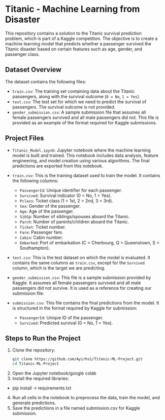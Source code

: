 # Titanic - Machine Learning from Disaster

This repository contains a solution to the Titanic survival prediction problem, which is part of a Kaggle competition. The objective is to create a machine learning model that predicts whether a passenger survived the Titanic disaster based on certain features such as age, gender, and passenger class.

## Dataset Overview

The dataset contains the following files:

- `train.csv`: The training set containing data about the Titanic passengers, along with the survival outcome (`0 = No`, `1 = Yes`).
- `test.csv`: The test set for which we need to predict the survival of passengers. The survival outcome is not provided.
- `gender_submission.csv`: A sample submission file that assumes all female passengers survived and all male passengers did not. This file is provided as an example of the format required for Kaggle submissions.
  
## Project Files

- `Titanic_Model.ipynb`: Jupyter notebook where the machine learning model is built and trained. This notebook includes data analysis, feature engineering, and model creation using various algorithms. The final predictions are exported from this notebook.
  
- `train.csv`: This is the training dataset used to train the model. It contains the following columns:
  - `PassengerId`: Unique identifier for each passenger.
  - `Survived`: Survival indicator (0 = No, 1 = Yes).
  - `Pclass`: Ticket class (1 = 1st, 2 = 2nd, 3 = 3rd).
  - `Sex`: Gender of the passenger.
  - `Age`: Age of the passenger.
  - `SibSp`: Number of siblings/spouses aboard the Titanic.
  - `Parch`: Number of parents/children aboard the Titanic.
  - `Ticket`: Ticket number.
  - `Fare`: Passenger fare.
  - `Cabin`: Cabin number.
  - `Embarked`: Port of embarkation (C = Cherbourg, Q = Queenstown, S = Southampton).

- `test.csv`: This is the test dataset on which the model is evaluated. It contains the same columns as `train.csv`, except for the `Survived` column, which is the target we are predicting.

- `gender_submission.csv`: This file is a sample submission provided by Kaggle. It assumes all female passengers survived and all male passengers did not survive. It is used as a reference for creating our submission file.

- `submission.csv`: This file contains the final predictions from the model. It is structured in the format required by Kaggle for submission:
  - `PassengerId`: Unique ID of the passenger.
  - `Survived`: Predicted survival (0 = No, 1 = Yes).

## Steps to Run the Project

1. Clone the repository:
   ```bash
   git clone https://github.com/Ayirhs1/Titanic-ML-Project.git
   cd Titanic-ML-Project
2. Open the Jupyter notebook/google colab
3. Install the required libraries:
  - pip install -r requirements.txt
    
4. Run all cells in the notebook to preprocess the data, train the model, and generate predictions.
5. Save the predictions in a file named submission.csv for Kaggle submission.
